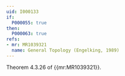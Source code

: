 ```yaml
---
uid: I000133
if:
  P000055: true
then:
  P000063: true
refs:
- mr: MR1039321
  name: General Topology (Engelking, 1989)
---
```


Theorem 4.3.26 of {{mr:MR1039321}}.
